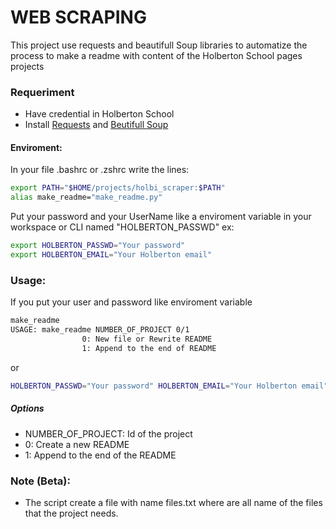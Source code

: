 # WEB SCRAPING

This project use requests and beautifull Soup libraries to automatize the process to make a readme with content of the Holberton School pages projects

### Requeriment

- Have credential in Holberton School
- Install [Requests](https://requests.readthedocs.io/en/latest/user/install/) and [Beutifull Soup](https://beautiful-soup-4.readthedocs.io/en/latest/#installing-beautiful-soup)

#### Enviroment:

In your file .bashrc or .zshrc write the lines:

```bash
export PATH="$HOME/projects/holbi_scraper:$PATH"
alias make_readme="make_readme.py"
```

Put your password and your UserName like a enviroment variable in your workspace or CLI named "HOLBERTON_PASSWD" ex:

```bash
export HOLBERTON_PASSWD="Your password"
export HOLBERTON_EMAIL="Your Holberton email"
```

### Usage:

If you put your user and password like enviroment variable

```bash
make_readme
USAGE: make_readme NUMBER_OF_PROJECT 0/1
                0: New file or Rewrite README
                1: Append to the end of README
```

or

```bash
HOLBERTON_PASSWD="Your password" HOLBERTON_EMAIL="Your Holberton email" make_readme NUMBER_OF_PROJECT 0/1
```

##### Options

- NUMBER_OF_PROJECT: Id of the project
- 0: Create a new README
- 1: Append to the end of the README

### Note (Beta):

- The script create a file with name files.txt where are all name of the files that the project needs.
